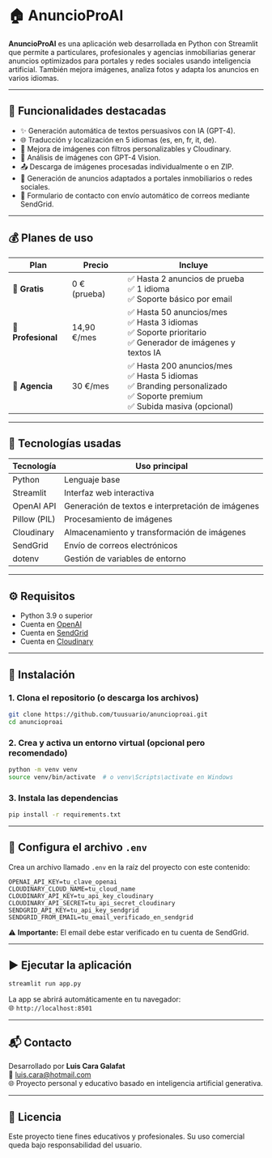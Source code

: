 
# 🏠 AnuncioProAI

**AnuncioProAI** es una aplicación web desarrollada en Python con Streamlit que permite a particulares, profesionales y agencias inmobiliarias generar anuncios optimizados para portales y redes sociales usando inteligencia artificial. También mejora imágenes, analiza fotos y adapta los anuncios en varios idiomas.

---

## 🚀 Funcionalidades destacadas

- ✨ Generación automática de textos persuasivos con IA (GPT-4).
- 🌐 Traducción y localización en 5 idiomas (es, en, fr, it, de).
- 📸 Mejora de imágenes con filtros personalizables y Cloudinary.
- 🧠 Análisis de imágenes con GPT-4 Vision.
- 📤 Descarga de imágenes procesadas individualmente o en ZIP.
- 📄 Generación de anuncios adaptados a portales inmobiliarios o redes sociales.
- 💌 Formulario de contacto con envío automático de correos mediante SendGrid.

---

## 💰 Planes de uso

| Plan              | Precio       | Incluye                                                                 |
|-------------------|--------------|--------------------------------------------------------------------------|
| 🎁 **Gratis**       | 0 € (prueba) | ✅ Hasta 2 anuncios de prueba  <br> ✅ 1 idioma  <br> ✅ Soporte básico por email |
| 💼 **Profesional** | 14,90 €/mes  | ✅ Hasta 50 anuncios/mes  <br> ✅ Hasta 3 idiomas <br> ✅ Soporte prioritario <br> ✅ Generador de imágenes y textos IA |
| 🏢 **Agencia**      | 30 €/mes     | ✅ Hasta 200 anuncios/mes  <br> ✅ Hasta 5 idiomas <br> ✅ Branding personalizado <br> ✅ Soporte premium <br> ✅ Subida masiva (opcional) |

---

## 🧱 Tecnologías usadas

| Tecnología     | Uso principal                                     |
|----------------|--------------------------------------------------|
| Python         | Lenguaje base                                     |
| Streamlit      | Interfaz web interactiva                          |
| OpenAI API     | Generación de textos e interpretación de imágenes |
| Pillow (PIL)   | Procesamiento de imágenes                         |
| Cloudinary     | Almacenamiento y transformación de imágenes       |
| SendGrid       | Envío de correos electrónicos                     |
| dotenv         | Gestión de variables de entorno                   |

---

## ⚙️ Requisitos

- Python 3.9 o superior
- Cuenta en [OpenAI](https://platform.openai.com)
- Cuenta en [SendGrid](https://sendgrid.com)
- Cuenta en [Cloudinary](https://cloudinary.com)

---

## 📁 Instalación

### 1. Clona el repositorio (o descarga los archivos)

```bash
git clone https://github.com/tuusuario/anuncioproai.git
cd anuncioproai
```

### 2. Crea y activa un entorno virtual (opcional pero recomendado)

```bash
python -m venv venv
source venv/bin/activate  # o venv\Scripts\activate en Windows
```

### 3. Instala las dependencias

```bash
pip install -r requirements.txt
```

---

## 🔐 Configura el archivo `.env`

Crea un archivo llamado `.env` en la raíz del proyecto con este contenido:

```env
OPENAI_API_KEY=tu_clave_openai
CLOUDINARY_CLOUD_NAME=tu_cloud_name
CLOUDINARY_API_KEY=tu_api_key_cloudinary
CLOUDINARY_API_SECRET=tu_api_secret_cloudinary
SENDGRID_API_KEY=tu_api_key_sendgrid
SENDGRID_FROM_EMAIL=tu_email_verificado_en_sendgrid
```

⚠️ **Importante:** El email debe estar verificado en tu cuenta de SendGrid.

---

## ▶️ Ejecutar la aplicación

```bash
streamlit run app.py
```

La app se abrirá automáticamente en tu navegador:  
🌐 `http://localhost:8501`

---

## 📬 Contacto

Desarrollado por **Luis Cara Galafat**  
📧 [luis.cara@hotmail.com](mailto:luis.cara@hotmail.com)  
🌐 Proyecto personal y educativo basado en inteligencia artificial generativa.

---

## 🧠 Licencia

Este proyecto tiene fines educativos y profesionales. Su uso comercial queda bajo responsabilidad del usuario.
